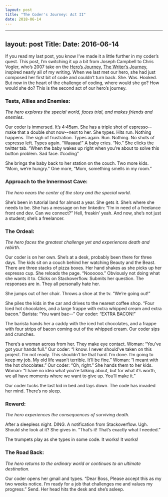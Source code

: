 ```yaml
---
layout: post
title: "The Coder's Journey: Act II"
date: 2018-06-14
---
```

---
layout: post
Title:
Date: 2016-06-14
---

If you read my last post, you know I’ve made it a little further in my coder’s quest. This post, I’m switching it up a bit from Joseph Campbell to Chris Vogler, who’s 2007 take on the [Hero’s Journey](https://en.wikipedia.org/wiki/Hero%27s_journey), [The Writer’s Journey](https://en.wikipedia.org/wiki/The_Writer%27s_Journey:_Mythic_Structure_for_Writers), inspired nearly all of my writing. When we last met our hero, she had just composed her first bit of code and couldn’t turn back. She. Was. Hooked. But now in the heart of the challenge of coding, where would she go? How would she do? This is the second act of our hero’s journey.


###  Tests, Allies and Enemies:
*The hero explores the special world, faces trial, and makes friends and enemies.*

Our coder is immersed. It’s 4:45am. She has a triple shot of espresso--make that a double shot now--next to her. She types. Hits run. Nothing happens. The sigh of frustration. Types again. Run. Nothing. No shots of espresso left. Types again. “Waaaaa!” A baby cries. “No.” She clicks the twitter tab. “When the baby wakes up right when you’re about to solve this button problem. Sad face. #coding”

She brings the baby back to her station on the couch. Two more kids. “Mom, we’re hungry.” One more, “Mom, something smells in my room.”

### Approach to the Innermost Cave:
*The hero nears the center of the story and the special world.*

She’s been in tutorial land for almost a year. She gets it. She’s where she needs to be. She has a message on her linkedin: “I’m in need of a freelance front end dev. Can we connect?” Hell, freakin’ yeah. And now, she’s not just a student; she’s a freelancer.

### The Ordeal:
*The hero faces the greatest challenge yet and experiences death and rebirth.*

Our coder is on her own. She’s at a desk, probably been there for three days. The kids sit on a couch behind her watching Beauty and the Beast. There are three stacks of pizza boxes. Her hand shakes as she picks up her espresso cup. She reloads the page. “Noooooo.” Obviously not doing what she wants it to. Clicks on Stackoverflow. Submits her question. The responses are in. They all personally hate her.

She jumps out of her chair. Throws a shoe at the tv. “We’re going out!”

She piles the kids in the car and drives to the nearest coffee shop. “Four Iced hot chocolates, and a large frappe with extra whipped cream and extra bacon.” Barista: “You want bac--” Our coder: “EXTRA BACON!”

The barista hands her a caddy with the iced hot chocolates, and a frappe with four strips of bacon coming out of the whipped cream. Our coder sips and crunches.

There’s a woman across from her. They make eye contact. Woman: “You’ve got your hands full.” Our coder: “I know. I never should’ve taken on this project. I’m not ready. This shouldn’t be that hard. I’m done. I’m going to keep my job. My old life wasn’t terrible. It’ll be fine.” Woman: “I meant with the hot chocolates.” Our coder: “Oh, right.” She hands them to her kids. Woman: “I have no idea what you’re talking about, but for what it’s worth, we all have moments where we want to give up. You’ll make it.”

Our coder tucks the last kid in bed and lays down. The code has invaded her mind. There’s no sleep.

### Reward:
*The hero experiences the consequences of surviving death.*

After a sleepless night. DING. A notification from Stackoverflow. Ugh. Should she look at it? She gives in. “That’s it! That’s exactly what I needed.”

The trumpets play as she types in some code. It works! It works!

### The Road Back:
*The hero returns to the ordinary world or continues to an ultimate destination.*

Our coder opens her gmail and types. “Dear Boss, Please accept this as my two weeks notice. I’m ready for a job that challenges me and values my progress.” Send. Her head hits the desk and she’s asleep.
